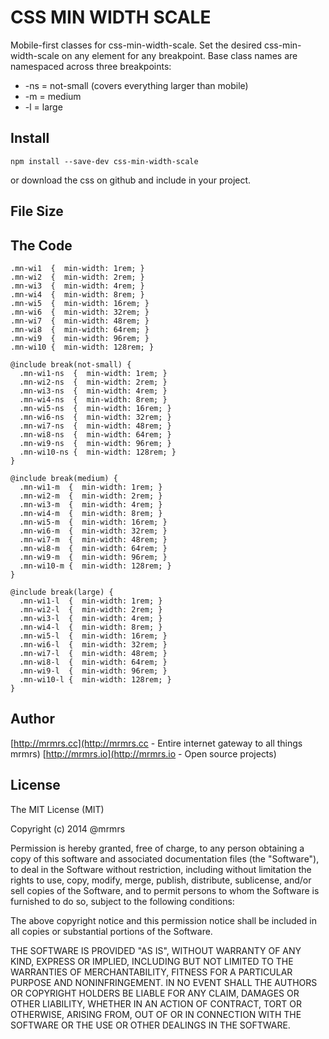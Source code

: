 # CSS MIN WIDTH SCALE

  Mobile-first classes for css-min-width-scale.
  Set the desired css-min-width-scale on any element for any breakpoint.
  Base class names are namespaced across three breakpoints:

*  -ns = not-small (covers everything larger than mobile)
*  -m  = medium
*  -l  = large

## Install
```
npm install --save-dev css-min-width-scale
```
or download the css on github and include in your project.

## File Size


## The Code
```
.mn-wi1  {  min-width: 1rem; }
.mn-wi2  {  min-width: 2rem; }
.mn-wi3  {  min-width: 4rem; }
.mn-wi4  {  min-width: 8rem; }
.mn-wi5  {  min-width: 16rem; }
.mn-wi6  {  min-width: 32rem; }
.mn-wi7  {  min-width: 48rem; }
.mn-wi8  {  min-width: 64rem; }
.mn-wi9  {  min-width: 96rem; }
.mn-wi10 {  min-width: 128rem; }

@include break(not-small) {
  .mn-wi1-ns  {  min-width: 1rem; }
  .mn-wi2-ns  {  min-width: 2rem; }
  .mn-wi3-ns  {  min-width: 4rem; }
  .mn-wi4-ns  {  min-width: 8rem; }
  .mn-wi5-ns  {  min-width: 16rem; }
  .mn-wi6-ns  {  min-width: 32rem; }
  .mn-wi7-ns  {  min-width: 48rem; }
  .mn-wi8-ns  {  min-width: 64rem; }
  .mn-wi9-ns  {  min-width: 96rem; }
  .mn-wi10-ns {  min-width: 128rem; }
}

@include break(medium) {
  .mn-wi1-m  {  min-width: 1rem; }
  .mn-wi2-m  {  min-width: 2rem; }
  .mn-wi3-m  {  min-width: 4rem; }
  .mn-wi4-m  {  min-width: 8rem; }
  .mn-wi5-m  {  min-width: 16rem; }
  .mn-wi6-m  {  min-width: 32rem; }
  .mn-wi7-m  {  min-width: 48rem; }
  .mn-wi8-m  {  min-width: 64rem; }
  .mn-wi9-m  {  min-width: 96rem; }
  .mn-wi10-m {  min-width: 128rem; }
}

@include break(large) {
  .mn-wi1-l  {  min-width: 1rem; }
  .mn-wi2-l  {  min-width: 2rem; }
  .mn-wi3-l  {  min-width: 4rem; }
  .mn-wi4-l  {  min-width: 8rem; }
  .mn-wi5-l  {  min-width: 16rem; }
  .mn-wi6-l  {  min-width: 32rem; }
  .mn-wi7-l  {  min-width: 48rem; }
  .mn-wi8-l  {  min-width: 64rem; }
  .mn-wi9-l  {  min-width: 96rem; }
  .mn-wi10-l {  min-width: 128rem; }
}

```

## Author

[http://mrmrs.cc](http://mrmrs.cc - Entire internet gateway to all things mrmrs)
[http://mrmrs.io](http://mrmrs.io - Open source projects)

## License

The MIT License (MIT)

Copyright (c) 2014 @mrmrs

Permission is hereby granted, free of charge, to any person obtaining a copy
of this software and associated documentation files (the "Software"), to deal
in the Software without restriction, including without limitation the rights
to use, copy, modify, merge, publish, distribute, sublicense, and/or sell
copies of the Software, and to permit persons to whom the Software is
furnished to do so, subject to the following conditions:

The above copyright notice and this permission notice shall be included in
all copies or substantial portions of the Software.

THE SOFTWARE IS PROVIDED "AS IS", WITHOUT WARRANTY OF ANY KIND, EXPRESS OR
IMPLIED, INCLUDING BUT NOT LIMITED TO THE WARRANTIES OF MERCHANTABILITY,
FITNESS FOR A PARTICULAR PURPOSE AND NONINFRINGEMENT. IN NO EVENT SHALL THE
AUTHORS OR COPYRIGHT HOLDERS BE LIABLE FOR ANY CLAIM, DAMAGES OR OTHER
LIABILITY, WHETHER IN AN ACTION OF CONTRACT, TORT OR OTHERWISE, ARISING FROM,
OUT OF OR IN CONNECTION WITH THE SOFTWARE OR THE USE OR OTHER DEALINGS IN
THE SOFTWARE.

